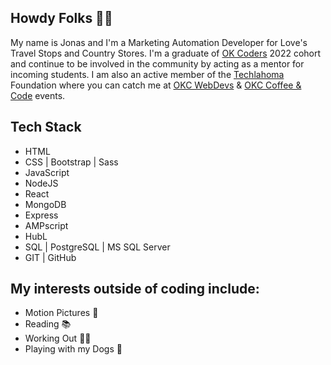 ## Howdy Folks 👋🏼
My name is Jonas and I'm a Marketing Automation Developer for Love's Travel Stops and Country Stores. I'm a graduate of <a href="https://www.okcoders.com/">OK Coders</a> 2022 cohort and continue to be involved in the community by acting as a mentor for incoming students. I am also an active member of the <a href="https://www.techlahoma.org/">Techlahoma</a> Foundation where you can catch me at <a href="https://www.meetup.com/OKCWebDevs/">OKC WebDevs</a> & <a href="https://www.meetup.com/okccoffeeandcode/">OKC Coffee & Code</a> events. 


<h2>Tech Stack</h2>
  <ul>
    <li>HTML</li>
    <li>CSS | Bootstrap | Sass </li>
    <li>JavaScript</li>
    <li>NodeJS</li>
    <li>React</li>
    <li>MongoDB</li>
    <li>Express</li>
    <li>AMPscript</li>
    <li>HubL</li>
    <li>SQL | PostgreSQL | MS SQL Server</li>
    <li>GIT | GitHub</li>
  </ul>
  
  <h2>My interests outside of coding include:</h2>
  <ul>
    <li>Motion Pictures 🎥</li>
    <li>Reading 📚</li>
    <li>Working Out 🏃🏻</li>
    <li>Playing with my Dogs 🐾</li>
  </ul>


<!--
**jonas-arroyo/jonas-arroyo** is a ✨ _special_ ✨ repository because its `README.md` (this file) appears on your GitHub profile.

Here are some ideas to get you started:

- 🔭 I’m currently working on ...
- 🌱 I’m currently learning ...
- 👯 I’m looking to collaborate on ...
- 🤔 I’m looking for help with ...
- 💬 Ask me about ...
- 📫 How to reach me: ...
- 😄 Pronouns: ...
- ⚡ Fun fact: ...
-->
